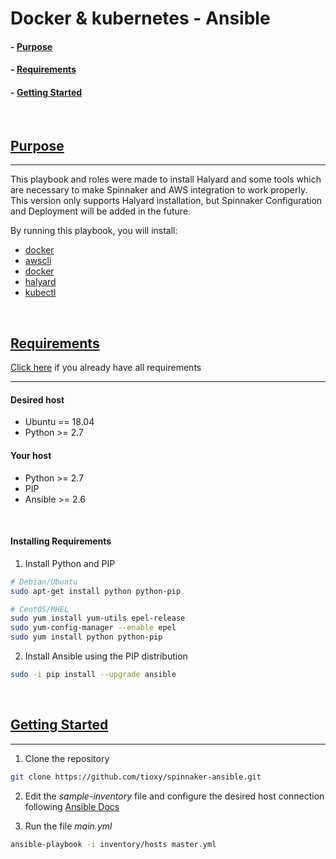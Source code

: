 # Docker & kubernetes - Ansible

#### - [Purpose](README.md#purpose)
#### - [Requirements](README.md#requirements)
#### - [Getting Started](README.md#getting-started)

</br>

## [Purpose](#purpose)
-----

This playbook and roles were made to install Halyard and some tools which are necessary to make Spinnaker and AWS integration to work properly. This version only supports Halyard installation, but Spinnaker Configuration and Deployment will be added in the future.

By running this playbook, you will install:
- [docker](roles/docker/README.md)
- [awscli](roles/k8s/README.md)
- [docker](roles/spinnaker/README.md)
- [halyard](roles/halyard/README.md)
- [kubectl](roles/minio/README.md)

</br>

## [Requirements](#requirements)
[Click here](README.md#getting-started) if you already have all requirements

-----
#### Desired host
- Ubuntu == 18.04
- Python >= 2.7

#### Your host
- Python >= 2.7
- PIP
- Ansible >= 2.6

</br>

#### Installing Requirements

1. Install Python and PIP

```sh
# Debian/Ubuntu
sudo apt-get install python python-pip

# CentOS/RHEL
sudo yum install yum-utils epel-release
sudo yum-config-manager --enable epel
sudo yum install python python-pip
```

2. Install Ansible using the PIP distribution

```sh
sudo -i pip install --upgrade ansible
```

</br>

## [Getting Started](#getting-started)
-----
1. Clone the repository
```sh
git clone https://github.com/tioxy/spinnaker-ansible.git
```

2. Edit the *sample-inventory* file and configure the desired host connection following [Ansible Docs](https://docs.ansible.com/ansible/latest/user_guide/intro_inventory.html)

3. Run the file *main.yml*
```sh
ansible-playbook -i inventory/hosts master.yml
```
